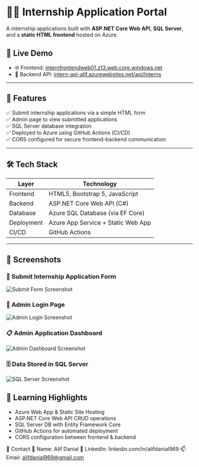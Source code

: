 # 🧑‍💻 Internship Application Portal

A internship applications built with **ASP.NET Core Web API**, **SQL Server**, and a **static HTML frontend** hosted on Azure.

## 🚀 Live Demo

- 🌐 Frontend: [internfrontendweb01.z13.web.core.windows.net](https://internfrontendweb01.z13.web.core.windows.net)
- 🔗 Backend API: [intern-api-alif.azurewebsites.net/api/Interns](https://intern-api-alif.azurewebsites.net/api/Interns)

---

## 📌 Features

✅ Submit internship applications via a simple HTML form  
✅ Admin page to view submitted applications  
✅ SQL Server database integration  
✅ Deployed to Azure using GitHub Actions (CI/CD)  
✅ CORS configured for secure frontend-backend communication  

---

## 🛠️ Tech Stack

| Layer       | Technology                        |
|------------|------------------------------------|
| Frontend    | HTML5, Bootstrap 5, JavaScript     |
| Backend     | ASP.NET Core Web API (C#)          |
| Database    | Azure SQL Database (via EF Core)   |
| Deployment  | Azure App Service + Static Web App |
| CI/CD       | GitHub Actions                     |

---

## 📸 Screenshots

### 📝 Submit Internship Application Form  
![Submit Form Screenshot](screenshots/submit_form.png)

### 🔐 Admin Login Page  
![Admin Login Screenshot](screenshots/admin_login.png)

### 📋 Admin Application Dashboard  
![Admin Dashboard Screenshot](screenshots/admin_application_data.png)

### 🗄️ Data Stored in SQL Server  
![SQL Server Screenshot](screenshots/sql_server_database.png)






## 🧠 Learning Highlights


- Azure Web App & Static Site Hosting
- ASP.NET Core Web API CRUD operations
- SQL Server DB with Entity Framework Core
- GitHub Actions for automated deployment
- CORS configuration between frontend & backend






📧 Contact
👤 Name: Alif Danial
💼 LinkedIn: linkedin.com/in/alifdanial969
📫 Email: alifdanial969@gmail.com

